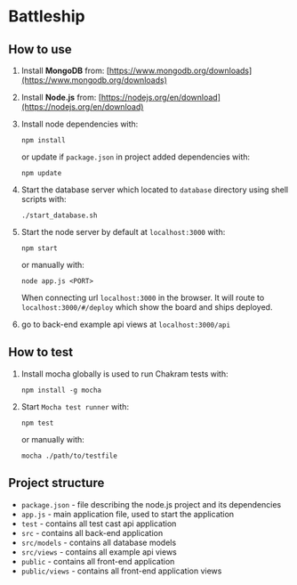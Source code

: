# Battleship

## How to use
1. Install **MongoDB** from: [https://www.mongodb.org/downloads](https://www.mongodb.org/downloads)
2. Install **Node.js** from: [https://nodejs.org/en/download](https://nodejs.org/en/download)
3. Install node dependencies with:

    ```
    npm install
    ```
    or update if ```package.json``` in project added dependencies with:
    ```
    npm update
    ```
4. Start the database server which located to ```database``` directory using shell scripts with:
    
    ```
    ./start_database.sh
    ```
5. Start the node server by default at ```localhost:3000``` with:

    ```
    npm start
    ```
    or manually with:
    ```
    node app.js <PORT>
    ```
   When connecting url ```localhost:3000``` in the browser. 
   It will route to ```localhost:3000/#/deploy``` which show the board and ships deployed. 

6. go to back-end example api views at ```localhost:3000/api```

## How to test
1. Install mocha globally is used to run Chakram tests with:
   
    ```
    npm install -g mocha
    ```
2. Start ```Mocha test runner``` with:
    
    ```
    npm test
    ```
    or manually with:
    ```
    mocha ./path/to/testfile
    ```

## Project structure
- ```package.json``` - file describing the node.js project and its dependencies
- ```app.js``` - main application file, used to start the application
- ```test``` - contains all test cast api application
- ```src``` - contains all back-end application
- ```src/models``` - contains all database models
- ```src/views``` - contains all example api views
- ```public``` - contains all front-end application
- ```public/views``` - contains all front-end application views
